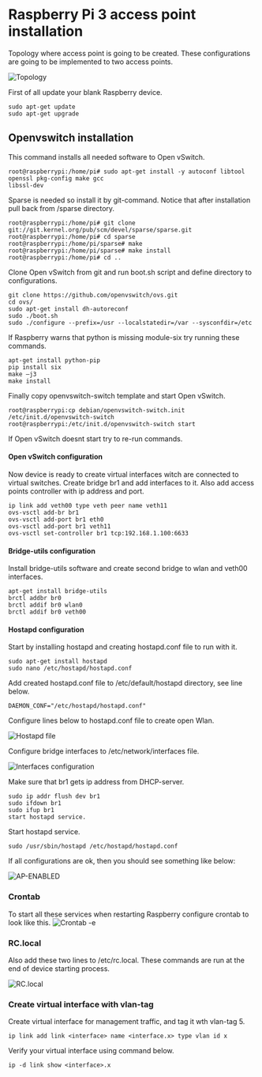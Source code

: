 # Raspberry Pi 3 access point installation
Topology where access point is going to be created. These configurations are going to be implemented to two access points. 

![Topology](https://cybertrust.labranet.jamk.fi/cf2017/overflow/raw/master/pictures/topologia3.png)

First of all update your blank Raspberry device.
```
sudo apt-get update
sudo apt-get upgrade
```
## Openvswitch installation

This command installs all needed software to Open vSwitch.
```
root@raspberrypi:/home/pi# sudo apt-get install -y autoconf libtool openssl pkg-config make gcc 
libssl-dev
```
Sparse is needed so install it by git-command. Notice that after installation pull back from /sparse directory.
```
root@raspberrypi:/home/pi# git clone git://git.kernel.org/pub/scm/devel/sparse/sparse.git
root@raspberrypi:/home/pi# cd sparse
root@raspberrypi:/home/pi/sparse# make
root@raspberrypi:/home/pi/sparse# make install
root@raspberrypi:/home/pi# cd ..
```
Clone Open vSwitch from git and run boot.sh script and define directory to configurations.
```
git clone https://github.com/openvswitch/ovs.git
cd ovs/
sudo apt-get install dh-autoreconf
sudo ./boot.sh
sudo ./configure --prefix=/usr --localstatedir=/var --sysconfdir=/etc
```
If Raspberry warns that python is missing module-six try running these commands.
```
apt-get install python-pip
pip install six
make –j3
make install
```
Finally copy openvswitch-switch template and start Open vSwitch.
```
root@raspberrypi:cp debian/openvswitch-switch.init /etc/init.d/openvswitch-switch
root@raspberrypi:/etc/init.d/openvswitch-switch start
```
If Open vSwitch doesnt start try to re-run commands.
#### Open vSwitch configuration
Now device is ready to create virtual interfaces witch are connected to virtual switches. Create bridge br1 and add interfaces to it. Also add access points controller with ip address and port.
```
ip link add veth00 type veth peer name veth11
ovs-vsctl add-br br1
ovs-vsctl add-port br1 eth0
ovs-vsctl add-port br1 veth11
ovs-vsctl set-controller br1 tcp:192.168.1.100:6633
```
#### Bridge-utils configuration
Install bridge-utils software and create second bridge to wlan and veth00 interfaces.
```
apt-get install bridge-utils
brctl addbr br0
brctl addif br0 wlan0
brctl addif br0 veth00
```
#### Hostapd configuration
Start by installing hostapd and creating hostapd.conf file to run with it.
```
sudo apt-get install hostapd
sudo nano /etc/hostapd/hostapd.conf
```
Add created hostapd.conf file to /etc/default/hostapd directory, see line below.
```
DAEMON_CONF="/etc/hostapd/hostapd.conf"
```
Configure lines below to hostapd.conf file to create open Wlan.

![Hostapd file](https://cybertrust.labranet.jamk.fi/cf2017/overflow/raw/master/pictures/hostapd.png)

Configure bridge interfaces to /etc/network/interfaces file.

![Interfaces configuration](https://cybertrust.labranet.jamk.fi/cf2017/overflow/raw/master/pictures/interfaces.png)

Make sure that br1 gets ip address from DHCP-server.
```
sudo ip addr flush dev br1
sudo ifdown br1 
sudo ifup br1
start hostapd service.
```
Start hostapd service.
```
sudo /usr/sbin/hostapd /etc/hostapd/hostapd.conf
```

If all configurations are ok, then you should see something like below:

![AP-ENABLED](https://cybertrust.labranet.jamk.fi/cf2017/overflow/raw/master/pictures/hostapd-start.png)
### Crontab
To start all these services when restarting Raspberry configure crontab to look like this.
![Crontab -e](https://cybertrust.labranet.jamk.fi/cf2017/overflow/raw/master/pictures/crontab.png)

### RC.local

Also add these two lines to /etc/rc.local. These commands are run at the end of device starting process.

![RC.local](https://cybertrust.labranet.jamk.fi/cf2017/overflow/raw/master/pictures/rclocal.png)

### Create virtual interface with vlan-tag

Create virtual interface for management traffic, and tag it wth vlan-tag 5.

```
ip link add link <interface> name <interface.x> type vlan id x
```

Verify your virtual interface using command below.

```
ip -d link show <interface>.x
```
